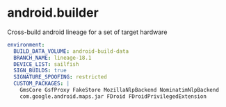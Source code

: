 # android.builder

Cross-build android lineage for a set of target hardware

```yaml
environment:
  BUILD_DATA_VOLUME: android-build-data
  BRANCH_NAME: lineage-18.1
  DEVICE_LIST: sailfish
  SIGN_BUILDS: true
  SIGNATURE_SPOOFING: restricted
  CUSTOM_PACKAGES: |
    GmsCore GsfProxy FakeStore MozillaNlpBackend NominatimNlpBackend
    com.google.android.maps.jar FDroid FDroidPrivilegedExtension
```
